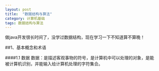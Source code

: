 ```yaml
---
layout: post
title:  "数据结构与算法"
category: 计算机基础
tags: 数据结构与算法
---
```


做java开发很长时间了，没学过数据结构，现在学习一下不知道算不算晚！

##1、基本概念和术语

####1.1 数据
	数据：是描述客观事物的符号，是计算机中可以处理的对象，是能被计算机识别，并能输入给计算机处理的字符集合。
	

